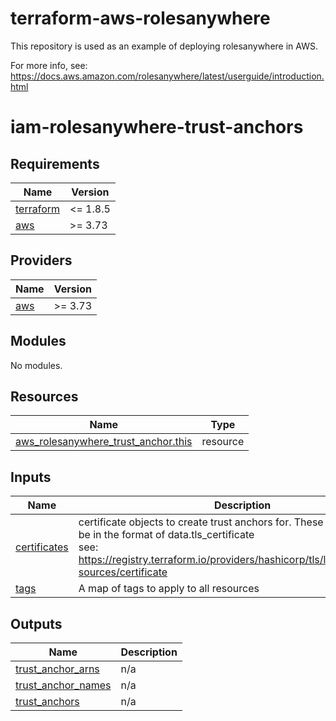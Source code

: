 # terraform-aws-rolesanywhere

This repository is used as an example of deploying rolesanywhere in AWS.

For more info, see:
https://docs.aws.amazon.com/rolesanywhere/latest/userguide/introduction.html

# iam-rolesanywhere-trust-anchors

<!-- BEGINNING OF PRE-COMMIT-TERRAFORM DOCS HOOK -->
## Requirements

| Name | Version |
|------|---------|
| <a name="requirement_terraform"></a> [terraform](#requirement\_terraform) | <= 1.8.5 |
| <a name="requirement_aws"></a> [aws](#requirement\_aws) | >= 3.73 |

## Providers

| Name | Version |
|------|---------|
| <a name="provider_aws"></a> [aws](#provider\_aws) | >= 3.73 |

## Modules

No modules.

## Resources

| Name | Type |
|------|------|
| [aws_rolesanywhere_trust_anchor.this](https://registry.terraform.io/providers/hashicorp/aws/latest/docs/resources/rolesanywhere_trust_anchor) | resource |

## Inputs

| Name | Description | Type | Default | Required |
|------|-------------|------|---------|:--------:|
| <a name="input_certificates"></a> [certificates](#input\_certificates) | certificate objects to create trust anchors for. These are expected to be in the format of data.tls\_certificate<br>see: https://registry.terraform.io/providers/hashicorp/tls/latest/docs/data-sources/certificate | `any` | n/a | yes |
| <a name="input_tags"></a> [tags](#input\_tags) | A map of tags to apply to all resources | `map(string)` | `{}` | no |

## Outputs

| Name | Description |
|------|-------------|
| <a name="output_trust_anchor_arns"></a> [trust\_anchor\_arns](#output\_trust\_anchor\_arns) | n/a |
| <a name="output_trust_anchor_names"></a> [trust\_anchor\_names](#output\_trust\_anchor\_names) | n/a |
| <a name="output_trust_anchors"></a> [trust\_anchors](#output\_trust\_anchors) | n/a |
<!-- END OF PRE-COMMIT-TERRAFORM DOCS HOOK -->
